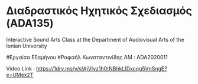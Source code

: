 # Διαδραστικός Ηχητικός Σχεδιασμός (ADA135)

Interactive Sound Arts Class at the Department of Audiovisual Arts of the Ionian University

#Eργαίσα Εξαμήνου
#Ραφαήλ Κωνσταντινίδης ΑΜ : ADA2020011

Video Link :  https://1drv.ms/v/s!AjVIyz1h0tNBhkLIDxcqg5VnSngE?e=UMex2T
